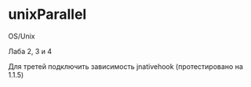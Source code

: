 # unixParallel

OS/Unix 

Лаба 2, 3 и 4

Для третей подключить зависимость jnativehook (протестировано на 1.1.5)


